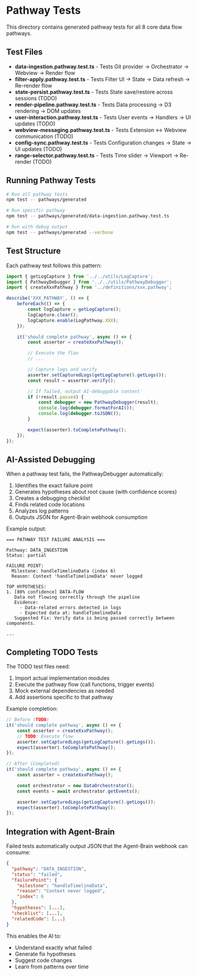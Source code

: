 # Pathway Tests

This directory contains generated pathway tests for all 8 core data flow pathways.

## Test Files

- **data-ingestion.pathway.test.ts** - Tests Git provider → Orchestrator → Webview → Render flow
- **filter-apply.pathway.test.ts** - Tests Filter UI → State → Data refresh → Re-render flow
- **state-persist.pathway.test.ts** - Tests State save/restore across sessions (TODO)
- **render-pipeline.pathway.test.ts** - Tests Data processing → D3 rendering → DOM updates
- **user-interaction.pathway.test.ts** - Tests User events → Handlers → UI updates (TODO)
- **webview-messaging.pathway.test.ts** - Tests Extension ↔ Webview communication (TODO)
- **config-sync.pathway.test.ts** - Tests Configuration changes → State → UI updates (TODO)
- **range-selector.pathway.test.ts** - Tests Time slider → Viewport → Re-render (TODO)

## Running Pathway Tests

```bash
# Run all pathway tests
npm test -- pathways/generated

# Run specific pathway
npm test -- pathways/generated/data-ingestion.pathway.test.ts

# Run with debug output
npm test -- pathways/generated --verbose
```

## Test Structure

Each pathway test follows this pattern:

```typescript
import { getLogCapture } from '../../utils/LogCapture';
import { PathwayDebugger } from '../../utils/PathwayDebugger';
import { createXxxPathway } from '../definitions/xxx.pathway';

describe('XXX_PATHWAY', () => {
    beforeEach(() => {
        const logCapture = getLogCapture();
        logCapture.clear();
        logCapture.enable(LogPathway.XXX);
    });

    it('should complete pathway', async () => {
        const asserter = createXxxPathway();

        // Execute the flow
        // ...

        // Capture logs and verify
        asserter.setCapturedLogs(getLogCapture().getLogs());
        const result = asserter.verify();

        // If failed, output AI-debuggable context
        if (!result.passed) {
            const debugger = new PathwayDebugger(result);
            console.log(debugger.formatForAI());
            console.log(debugger.toJSON());
        }

        expect(asserter).toCompletePathway();
    });
});
```

## AI-Assisted Debugging

When a pathway test fails, the PathwayDebugger automatically:

1. Identifies the exact failure point
2. Generates hypotheses about root cause (with confidence scores)
3. Creates a debugging checklist
4. Finds related code locations
5. Analyzes log patterns
6. Outputs JSON for Agent-Brain webhook consumption

Example output:

```
=== PATHWAY TEST FAILURE ANALYSIS ===

Pathway: DATA_INGESTION
Status: partial

FAILURE POINT:
  Milestone: handleTimelineData (index 6)
  Reason: Context 'handleTimelineData' never logged

TOP HYPOTHESES:
1. [80% confidence] DATA-FLOW
   Data not flowing correctly through the pipeline
   Evidence:
     - Data-related errors detected in logs
     - Expected data at: handleTimelineData
   Suggested Fix: Verify data is being passed correctly between components.

...
```

## Completing TODO Tests

The TODO test files need:

1. Import actual implementation modules
2. Execute the pathway flow (call functions, trigger events)
3. Mock external dependencies as needed
4. Add assertions specific to that pathway

Example completion:

```typescript
// Before (TODO)
it('should complete pathway', async () => {
    const asserter = createXxxPathway();
    // TODO: Execute flow
    asserter.setCapturedLogs(getLogCapture().getLogs());
    expect(asserter).toCompletePathway();
});

// After (Completed)
it('should complete pathway', async () => {
    const asserter = createXxxPathway();

    const orchestrator = new DataOrchestrator();
    const events = await orchestrator.getEvents();

    asserter.setCapturedLogs(getLogCapture().getLogs());
    expect(asserter).toCompletePathway();
});
```

## Integration with Agent-Brain

Failed tests automatically output JSON that the Agent-Brain webhook can consume:

```json
{
  "pathway": "DATA_INGESTION",
  "status": "failed",
  "failurePoint": {
    "milestone": "handleTimelineData",
    "reason": "Context never logged",
    "index": 6
  },
  "hypotheses": [...],
  "checklist": [...],
  "relatedCode": [...]
}
```

This enables the AI to:
- Understand exactly what failed
- Generate fix hypotheses
- Suggest code changes
- Learn from patterns over time
